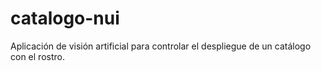 # catalogo-nui
Aplicación de visión artificial para controlar el despliegue de un catálogo con el rostro.